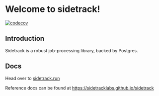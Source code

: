 # Welcome to sidetrack!

[![codecov](https://codecov.io/gh/sidetracklabs/sidetrack/branch/main/graph/badge.svg?token=I8NMC7CSGD)](https://codecov.io/gh/sidetracklabs/sidetrack)

## Introduction

Sidetrack is a robust job-processing library, backed by Postgres.

## Docs

Head over to [sidetrack.run](https://sidetrack.run)

Reference docs can be found at https://sidetracklabs.github.io/sidetrack

